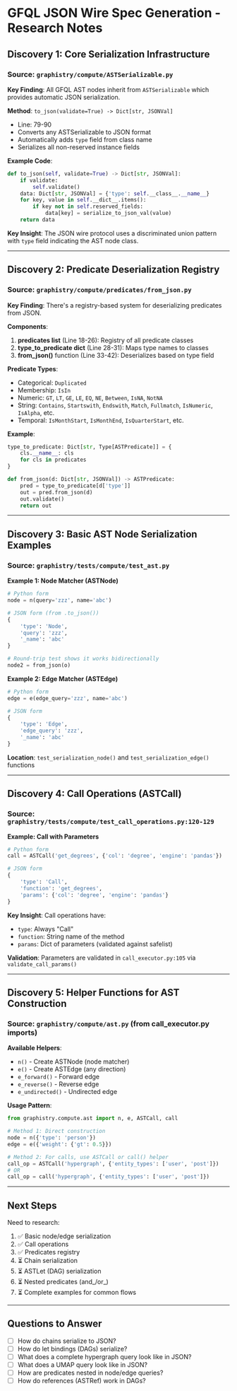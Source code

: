 # GFQL JSON Wire Spec Generation - Research Notes

## Discovery 1: Core Serialization Infrastructure

### Source: `graphistry/compute/ASTSerializable.py`

**Key Finding**: All GFQL AST nodes inherit from `ASTSerializable` which provides automatic JSON serialization.

**Method**: `to_json(validate=True) -> Dict[str, JSONVal]`
- Line: 79-90
- Converts any ASTSerializable to JSON format
- Automatically adds `type` field from class name
- Serializes all non-reserved instance fields

**Example Code**:
```python
def to_json(self, validate=True) -> Dict[str, JSONVal]:
    if validate:
        self.validate()
    data: Dict[str, JSONVal] = {'type': self.__class__.__name__}
    for key, value in self.__dict__.items():
        if key not in self.reserved_fields:
            data[key] = serialize_to_json_val(value)
    return data
```

**Key Insight**: The JSON wire protocol uses a discriminated union pattern with `type` field indicating the AST node class.

---

## Discovery 2: Predicate Deserialization Registry

### Source: `graphistry/compute/predicates/from_json.py`

**Key Finding**: There's a registry-based system for deserializing predicates from JSON.

**Components**:
1. **predicates list** (Line 18-26): Registry of all predicate classes
2. **type_to_predicate dict** (Line 28-31): Maps type names to classes
3. **from_json()** function (Line 33-42): Deserializes based on type field

**Predicate Types**:
- Categorical: `Duplicated`
- Membership: `IsIn`
- Numeric: `GT`, `LT`, `GE`, `LE`, `EQ`, `NE`, `Between`, `IsNA`, `NotNA`
- String: `Contains`, `Startswith`, `Endswith`, `Match`, `Fullmatch`, `IsNumeric`, `IsAlpha`, etc.
- Temporal: `IsMonthStart`, `IsMonthEnd`, `IsQuarterStart`, etc.

**Example**:
```python
type_to_predicate: Dict[str, Type[ASTPredicate]] = {
    cls.__name__: cls
    for cls in predicates
}

def from_json(d: Dict[str, JSONVal]) -> ASTPredicate:
    pred = type_to_predicate[d['type']]
    out = pred.from_json(d)
    out.validate()
    return out
```

---

## Discovery 3: Basic AST Node Serialization Examples

### Source: `graphistry/tests/compute/test_ast.py`

**Example 1: Node Matcher (ASTNode)**
```python
# Python form
node = n(query='zzz', name='abc')

# JSON form (from .to_json())
{
    'type': 'Node',
    'query': 'zzz',
    '_name': 'abc'
}

# Round-trip test shows it works bidirectionally
node2 = from_json(o)
```

**Example 2: Edge Matcher (ASTEdge)**
```python
# Python form
edge = e(edge_query='zzz', name='abc')

# JSON form
{
    'type': 'Edge',
    'edge_query': 'zzz',
    '_name': 'abc'
}
```

**Location**: `test_serialization_node()` and `test_serialization_edge()` functions

---

## Discovery 4: Call Operations (ASTCall)

### Source: `graphistry/tests/compute/test_call_operations.py:120-129`

**Example: Call with Parameters**
```python
# Python form
call = ASTCall('get_degrees', {'col': 'degree', 'engine': 'pandas'})

# JSON form
{
    'type': 'Call',
    'function': 'get_degrees',
    'params': {'col': 'degree', 'engine': 'pandas'}
}
```

**Key Insight**: Call operations have:
- `type`: Always "Call"
- `function`: String name of the method
- `params`: Dict of parameters (validated against safelist)

**Validation**: Parameters are validated in `call_executor.py:105` via `validate_call_params()`

---

## Discovery 5: Helper Functions for AST Construction

### Source: `graphistry/compute/ast.py` (from call_executor.py imports)

**Available Helpers**:
- `n()` - Create ASTNode (node matcher)
- `e()` - Create ASTEdge (any direction)
- `e_forward()` - Forward edge
- `e_reverse()` - Reverse edge
- `e_undirected()` - Undirected edge

**Usage Pattern**:
```python
from graphistry.compute.ast import n, e, ASTCall, call

# Method 1: Direct construction
node = n({'type': 'person'})
edge = e({'weight': {'gt': 0.5}})

# Method 2: For calls, use ASTCall or call() helper
call_op = ASTCall('hypergraph', {'entity_types': ['user', 'post']})
# OR
call_op = call('hypergraph', {'entity_types': ['user', 'post']})
```

---

## Next Steps

Need to research:
1. ✅ Basic node/edge serialization
2. ✅ Call operations
3. ✅ Predicates registry
4. ⏳ Chain serialization
5. ⏳ ASTLet (DAG) serialization
6. ⏳ Nested predicates (and_/or_)
7. ⏳ Complete examples for common flows

---

## Questions to Answer
- [ ] How do chains serialize to JSON?
- [ ] How do let bindings (DAGs) serialize?
- [ ] What does a complete hypergraph query look like in JSON?
- [ ] What does a UMAP query look like in JSON?
- [ ] How are predicates nested in node/edge queries?
- [ ] How do references (ASTRef) work in DAGs?
